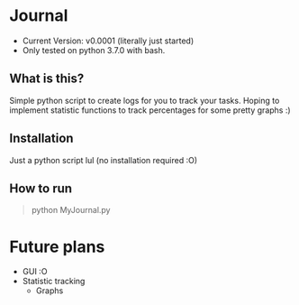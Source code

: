 # Journal

- Current Version: v0.0001 (literally just started)
- Only tested on python 3.7.0 with bash.

## What is this?

Simple python script to create logs for you to track your tasks. Hoping to implement statistic functions to track percentages for some pretty graphs :)

## Installation

Just a python script lul (no installation required :O)

## How to run

> python MyJournal.py

# Future plans

- GUI :O
- Statistic tracking
    - Graphs

